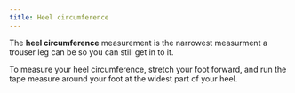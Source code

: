 ```yaml
---
title: Heel circumference
---
```

The **heel circumference** measurement is the narrowest measurment a trouser leg can be so you can still get in to it.

To measure your heel circumference, stretch your foot forward, and run the tape measure around your foot at the widest part of your heel.
